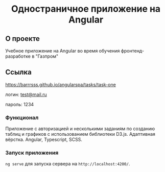 <h1 align="center">Одностраничное приложение на Angular</h1>

## О проекте
Учебное приложение на Angular во время обучения фронтенд-разработке в "Газпром"

## Ссылка
https://barrrsss.github.io/angularspa/tasks/task-one


логин: test@mail.ru


пароль: 1234

### Функционал
Приложение с авторизацией и несколькими заданиям по созданию таблиц и графиков с использованием библиотеки D3.js. Адаптивная вёрстка.
Angular, Typescript, SCSS.

### Запуск приложения 

`ng serve` для запуска сервера на `http://localhost:4200/`.
